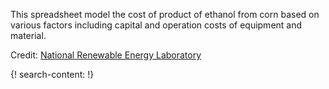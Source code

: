 

This spreadsheet model the cost of product of ethanol from corn based on various factors including capital and operation costs of equipment and material.

Credit: [National Renewable Energy Laboratory](https://www.nrel.gov/)

{! search-content: !}
